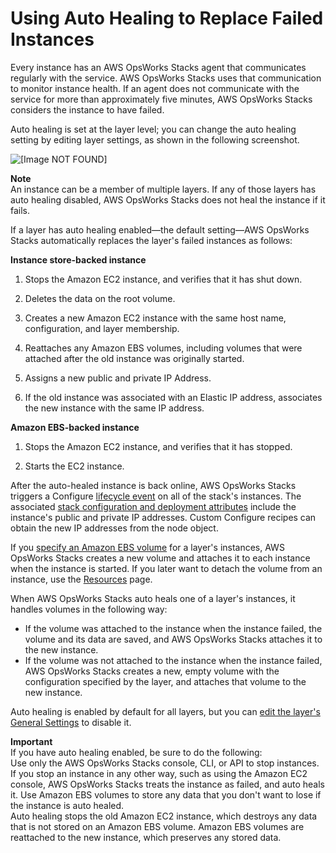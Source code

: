 # Using Auto Healing to Replace Failed Instances<a name="workinginstances-autohealing"></a>

Every instance has an AWS OpsWorks Stacks agent that communicates regularly with the service\. AWS OpsWorks Stacks uses that communication to monitor instance health\. If an agent does not communicate with the service for more than approximately five minutes, AWS OpsWorks Stacks considers the instance to have failed\.

Auto healing is set at the layer level; you can change the auto healing setting by editing layer settings, as shown in the following screenshot\.

![\[Image NOT FOUND\]](http://docs.aws.amazon.com/opsworks/latest/userguide/images/layer_auto_healing.png)

**Note**  
An instance can be a member of multiple layers\. If any of those layers has auto healing disabled, AWS OpsWorks Stacks does not heal the instance if it fails\.

If a layer has auto healing enabled—the default setting—AWS OpsWorks Stacks automatically replaces the layer's failed instances as follows:

**Instance store\-backed instance**  

1. Stops the Amazon EC2 instance, and verifies that it has shut down\.

1. Deletes the data on the root volume\.

1. Creates a new Amazon EC2 instance with the same host name, configuration, and layer membership\.

1. Reattaches any Amazon EBS volumes, including volumes that were attached after the old instance was originally started\.

1. Assigns a new public and private IP Address\.

1. If the old instance was associated with an Elastic IP address, associates the new instance with the same IP address\.

**Amazon EBS\-backed instance**  

1. Stops the Amazon EC2 instance, and verifies that it has stopped\.

1. Starts the EC2 instance\.

After the auto\-healed instance is back online, AWS OpsWorks Stacks triggers a Configure [lifecycle event](workingcookbook-events.md) on all of the stack's instances\. The associated [stack configuration and deployment attributes](workingcookbook-json.md) include the instance's public and private IP addresses\. Custom Configure recipes can obtain the new IP addresses from the node object\.

If you [specify an Amazon EBS volume](workinglayers-basics-edit.md#workinglayers-basics-edit-ebs) for a layer's instances, AWS OpsWorks Stacks creates a new volume and attaches it to each instance when the instance is started\. If you later want to detach the volume from an instance, use the [Resources](resources.md) page\. 

When AWS OpsWorks Stacks auto heals one of a layer's instances, it handles volumes in the following way:
+ If the volume was attached to the instance when the instance failed, the volume and its data are saved, and AWS OpsWorks Stacks attaches it to the new instance\.
+ If the volume was not attached to the instance when the instance failed, AWS OpsWorks Stacks creates a new, empty volume with the configuration specified by the layer, and attaches that volume to the new instance\.

Auto healing is enabled by default for all layers, but you can [edit the layer's General Settings](workinglayers-basics-edit.md) to disable it\.

**Important**  
If you have auto healing enabled, be sure to do the following:   
Use only the AWS OpsWorks Stacks console, CLI, or API to stop instances\.  
If you stop an instance in any other way, such as using the Amazon EC2 console, AWS OpsWorks Stacks treats the instance as failed, and auto heals it\. 
Use Amazon EBS volumes to store any data that you don't want to lose if the instance is auto healed\.  
Auto healing stops the old Amazon EC2 instance, which destroys any data that is not stored on an Amazon EBS volume\. Amazon EBS volumes are reattached to the new instance, which preserves any stored data\.